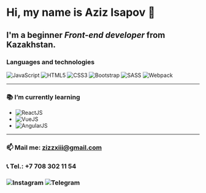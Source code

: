 # Hi, my name is **Aziz Isapov** 👋
## I'm a beginner *Front-end developer* from Kazakhstan.

### Languages and technologies
![JavaScript](https://img.shields.io/badge/javascript%20-%23323330.svg?&style=for-the-badge&logo=javascript&logoColor=%23F7DF1E)
![HTML5](https://img.shields.io/badge/html5%20-%23E34F26.svg?&style=for-the-badge&logo=html5&logoColor=white)
![CSS3](https://img.shields.io/badge/css3%20-%231572B6.svg?&style=for-the-badge&logo=css3&logoColor=white)
![Bootstrap](https://img.shields.io/badge/bootstrap%20-%23563D7C.svg?&style=for-the-badge&logo=bootstrap&logoColor=white)
![SASS](https://img.shields.io/badge/SASS%20-hotpink.svg?&style=for-the-badge&logo=SASS&logoColor=white)
![Webpack](https://img.shields.io/badge/webpack%20-%238DD6F9.svg?&style=for-the-badge&logo=webpack&logoColor=black)
<hr>



### 📚 I’m currently learning 
- ![ReactJS](https://img.shields.io/badge/react%20-%2320232a.svg?&style=for-the-badge&logo=react&logoColor=%2361DAFB)
- ![VueJS](https://img.shields.io/badge/vuejs%20-%2335495e?&style=for-the-badge&logo=vue.js&logoColor=%234FC08D)
- ![AngularJS](https://img.shields.io/badge/-Angularjs-CA4245?&style=for-the-badge&logo=angularjs&logoColor=%E23237)
<hr>



### &#128235; Mail me: zizzxiii@gmail.com
### &#128222; Tel.: +7 708 302 11 54

### <img alt="Instagram" src="https://img.shields.io/badge/@Alta1r13%20-%23E4405F.svg?&style=for-the-badge&logo=Instagram&logoColor=white"/> <img alt="Telegram" src="https://img.shields.io/badge/zizzxiii-2CA5E0?style=for-the-badge&logo=telegram&logoColor=white" />
